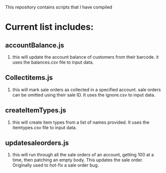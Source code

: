 This repository contains scripts that I have compiled

Current list includes:
===
accountBalance.js
---
1. this will update the account balance of customers from their barcode.  it uses the balances.csv file to input data.

Collectitems.js
---
1. this will mark sale orders as collected in a specified account.  sale orders can be omitted using their sale ID.  It uses the ignore.csv to input data.

createItemTypes.js
---
1. this will create item types from a list of names provided. It uses the itemtypes.csv file to input data.

updatesaleorders.js
---
1. this will run through all the sale orders of an account, getting 100 at a time, then patching an empty body.  This updates the sale order.  Originally used to hot-fix a sale order bug.
